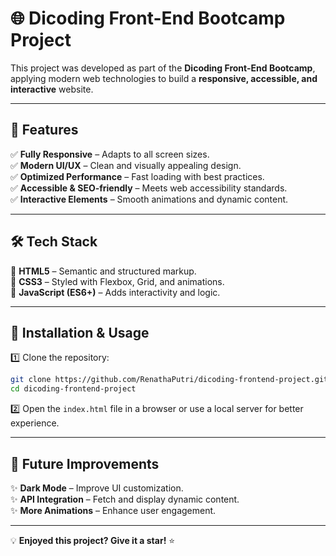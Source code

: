 # 🌐 Dicoding Front-End Bootcamp Project  

This project was developed as part of the **Dicoding Front-End Bootcamp**, applying modern web technologies to build a **responsive, accessible, and interactive** website.  

---

## 🚀 Features  
✅ **Fully Responsive** – Adapts to all screen sizes.  
✅ **Modern UI/UX** – Clean and visually appealing design.  
✅ **Optimized Performance** – Fast loading with best practices.  
✅ **Accessible & SEO-friendly** – Meets web accessibility standards.  
✅ **Interactive Elements** – Smooth animations and dynamic content.  

---

## 🛠️ Tech Stack  
🔹 **HTML5** – Semantic and structured markup.  
🔹 **CSS3** – Styled with Flexbox, Grid, and animations.  
🔹 **JavaScript (ES6+)** – Adds interactivity and logic.    

---

## 🔧 Installation & Usage  
1️⃣ Clone the repository:  
   ```sh
   git clone https://github.com/RenathaPutri/dicoding-frontend-project.git  
   cd dicoding-frontend-project  
   ```  
2️⃣ Open the `index.html` file in a browser or use a local server for better experience.  

---

## 🎯 Future Improvements  
✨ **Dark Mode** – Improve UI customization.  
✨ **API Integration** – Fetch and display dynamic content.  
✨ **More Animations** – Enhance user engagement.  

---

💡 **Enjoyed this project? Give it a star!** ⭐  
```
